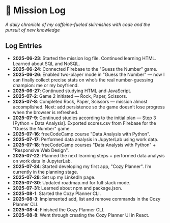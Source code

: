 # 🚀 Mission Log

_A daily chronicle of my caffeine-fueled skirmishes with code and the pursuit of new knowledge_

## Log Entries

- **2025-06-23**: Started the mission log file. Continued learning HTML. Learned about SQL and NoSQL.
- **2025-06-24**: Connected Firebase to the "Guess the Number" game.
- **2025-06-26**: Enabled two-player mode in "Guess the Number" — now I can finally collect precise stats on who’s the real number-guessing champion: me or my boyfriend.
- **2025-06-27**: Continued studying HTML and JavaScript.
- **2025-07-2**: Game 2 initiated — Rock, Paper, Scissors.
- **2025-07-8**: Completed Rock, Paper, Scissors — mission almost accomplished. Next: add persistence so the game doesn’t lose progress when the browser is refreshed.
- **2025-07-9**: Continued studies according to the initial plan — Step 3 [Python + Data Analysis]. Exported scores.csv from Firebase for the "Guess the Number" game.
- **2025-07-16**: freeCodeCamp course "Data Analysis with Python".
- **2025-07-17**: Performed data analysis in JupyterLab using work data.
- **2025-07-18**: freeCodeCamp courses "Data Analysis with Python" + "Responsive Web Design".
- **2025-07-22**: Planned the next learning steps + performed data analysis on work data in JupyterLab.
- **2025-07-24**: Started developing my first app, "Cozy Planner". I’m currently in the planning stage.
- **2025-07-28**: Set up my LinkedIn page.
- **2025-07-30**: Updated roadmap.md for full‑stack mode.
- **2025-07-31**: Learned about npm and package.json.
- **2025-08-1**: Started the Cozy Planner CLI.
- **2025-08-3**: Implemented add, list and remove commands in the Cozy Planner CLI.
- **2025-08-4**: Finished the Cozy Planner CLI.
- **2025-08-8**: Went through creating the Cozy Planner UI in React.